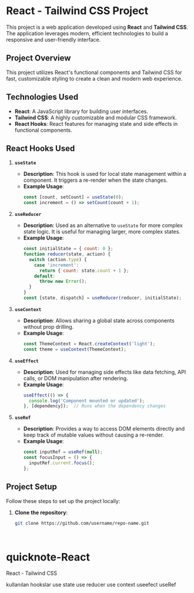 # React - Tailwind CSS Project

This project is a web application developed using **React** and **Tailwind CSS**. The application leverages modern, efficient technologies to build a responsive and user-friendly interface.

## Project Overview

This project utilizes React's functional components and Tailwind CSS for fast, customizable styling to create a clean and modern web experience.

## Technologies Used

- **React**: A JavaScript library for building user interfaces.
- **Tailwind CSS**: A highly customizable and modular CSS framework.
- **React Hooks**: React features for managing state and side effects in functional components.

## React Hooks Used

1. **`useState`**
   - **Description**: This hook is used for local state management within a component. It triggers a re-render when the state changes.
   - **Example Usage**:
     ```javascript
     const [count, setCount] = useState(0);
     const increment = () => setCount(count + 1);
     ```

2. **`useReducer`**
   - **Description**: Used as an alternative to `useState` for more complex state logic. It is useful for managing larger, more complex states.
   - **Example Usage**:
     ```javascript
     const initialState = { count: 0 };
     function reducer(state, action) {
       switch (action.type) {
         case 'increment':
           return { count: state.count + 1 };
         default:
           throw new Error();
       }
     }
     const [state, dispatch] = useReducer(reducer, initialState);
     ```

3. **`useContext`**
   - **Description**: Allows sharing a global state across components without prop drilling.
   - **Example Usage**:
     ```javascript
     const ThemeContext = React.createContext('light');
     const theme = useContext(ThemeContext);
     ```

4. **`useEffect`**
   - **Description**: Used for managing side effects like data fetching, API calls, or DOM manipulation after rendering.
   - **Example Usage**:
     ```javascript
     useEffect(() => {
       console.log('Component mounted or updated');
     }, [dependency]);  // Runs when the dependency changes
     ```

5. **`useRef`**
   - **Description**: Provides a way to access DOM elements directly and keep track of mutable values without causing a re-render.
   - **Example Usage**:
     ```javascript
     const inputRef = useRef(null);
     const focusInput = () => {
       inputRef.current.focus();
     };
     ```

## Project Setup

Follow these steps to set up the project locally:

1. **Clone the repository**:
   ```bash
   git clone https://github.com/username/repo-name.git




# quicknote-React
React - Tailwind CSS 

kullanılan hookslar
use state
use reducer
use context
useefect
useRef
